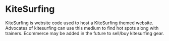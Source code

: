 # KiteSurfing
KiteSurfing is website code used to host a KiteSurfing themed website. Advocates of kitesurfing can use this medium to find hot spots along with trainers. Ecommerce may be added in the future to sell/buy kitesurfing gear. 
